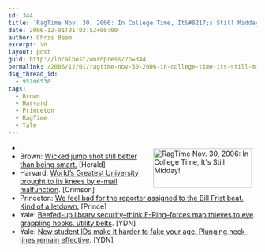 ```yaml
---
id: 344
title: 'RagTime Nov. 30, 2006: In College Time, It&#8217;s Still Midday!'
date: 2006-12-01T01:03:52+00:00
author: Chris Beam
excerpt: \n
layout: post
guid: http://localhost/wordpress/?p=344
permalink: /2006/12/01/ragtime-nov-30-2006-in-college-time-its-still-midday/
dsq_thread_id:
  - 95106538
tags:
  - Brown
  - Harvard
  - Princeton
  - RagTime
  - Yale
---
```

  * [<img width="200" vspace="10" hspace="10" height="80" border="0" align="right" src="http://www.ivygateblog.com/wp-content/uploads/2006/09/ragtime.jpg" alt="RagTime Nov. 30, 2006: In College Time, It's Still Midday!" />](http://www.ivygateblog.com/tags/ragtime)
  * Brown: [Wicked jump shot still better than being smart.](http://media.www.browndailyherald.com/media/storage/paper472/news/2006/11/30/Features/StudentAthletes.Rest.Easy.Over.Early.Decision-2514936.shtml?sourcedomain=www.browndailyherald.com&MIIHost=media.collegepublisher.com) [Herald]
  * Harvard: [World&#8217;s Greatest University brought to its knees by e-mail malfunction](http://www.thecrimson.com/article.aspx?ref=516078). [Crimson]
  * Princeton: [We feel bad for the reporter assigned to the Bill Frist beat. Kind of a letdown.](http://www.dailyprincetonian.com/archives/2006/11/30/news/16794.shtml) [Prince]
  * Yale: [Beefed-up library security&#8211;think E-Ring&#8211;forces map thieves to eye grappling hooks, utility belts](http://www.yaledailynews.com/Article.aspx?ArticleID=34501). [YDN]
  * Yale: [New student IDs make it harder to fake your age. Plunging neck-lines remain effective](http://www.yaledailynews.com/Article.aspx?ArticleID=34503). [YDN]